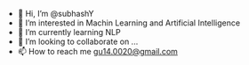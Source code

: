 - 👋 Hi, I’m @subhashY
- 👀 I’m interested in Machin Learning and Artificial Intelligence
- 🌱 I’m currently learning NLP
- 💞️ I’m looking to collaborate on ...
- 📫 How to reach me gu14.0020@gmail.com

<!---
subhashY/subhashY is a ✨ special ✨ repository because its `README.md` (this file) appears on your GitHub profile.
You can click the Preview link to take a look at your changes.
--->
